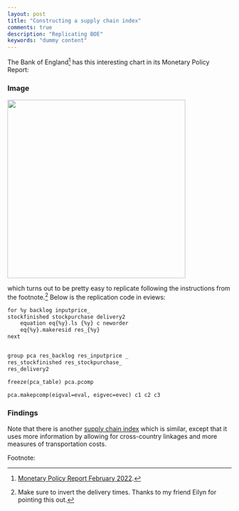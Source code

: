 ```yaml
---
layout: post
title: "Constructing a supply chain index"
comments: true
description: "Replicating BOE"
keywords: "dummy content"
---
```



The Bank of England[^1] has this interesting chart in its Monetary Policy Report:

### Image
<img src="https://raw.githubusercontent.com/zulfadz/zulfadz.github.io/master/pictures/BOE.png" width="400" height="400" />

which turns out to be pretty easy to replicate following the instructions from the footnote.[^2] Below is the replication code in eviews:


```html
for %y backlog inputprice_
stockfinished stockpurchase delivery2
	equation eq{%y}.ls {%y} c neworder
	eq{%y}.makeresid res_{%y}
next


group pca res_backlog res_inputprice _
res_stockfinished res_stockpurchase_
res_delivery2

freeze(pca_table) pca.pcomp

pca.makepcomp(eigval=eval, eigvec=evec) c1 c2 c3

```

<div class="divider"></div>


### Findings


Note that there is another [supply chain index](https://libertystreeteconomics.newyorkfed.org/2022/03/global-supply-chain-pressure-index-march-2022-update/) which is similar, except that it uses more information by allowing for cross-country linkages and more measures of transportation costs.

Footnote:

[^1]: [Monetary Policy Report February 2022](https://www.bankofengland.co.uk/-/media/boe/files/monetary-policy-report/2022/february/monetary-policy-report-february-2022.pdf).
[^2]: Make sure to invert the delivery times. Thanks to my friend Eilyn for pointing this out.





